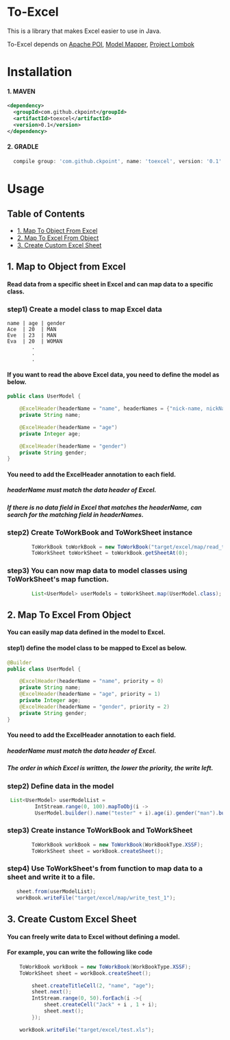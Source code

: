 
# To-Excel

This is a library that makes Excel easier to use in Java.

To-Excel depends on  [Apache POI](https://poi.apache.org), [Model Mapper](https://github.com/modelmapper/modelmapper), [Project Lombok](http://projectlombok.org/)


# Installation

#### 1. MAVEN
```xml
<dependency>
  <groupId>com.github.ckpoint</groupId>
  <artifactId>toexcel</artifactId>
  <version>0.1</version>
</dependency>

```
#### 2. GRADLE
```gradle
  compile group: 'com.github.ckpoint', name: 'toexcel', version: '0.1'
```


# Usage

## Table of Contents
- [ 1. Map To Object From Excel ](#map-to-object-from-excel)
- [ 2. Map To Excel From Object ](#map-to-excel-from-object)
- [ 3. Create Custom Excel Sheet](#create-excel-sheet)

## 1. Map to Object from Excel
#### Read data from a specific sheet in Excel and can map data to a specific class.

### step1) Create a model class to map Excel data

```
name | age | gender
Ace  | 20  | MAN
Eve  | 23  | MAN
Eva  | 20  | WOMAN
        .
        .
        .
```

#### If you want to read the above Excel data, you need to define the model as below.


```java
public class UserModel {

    @ExcelHeader(headerName = "name", headerNames = {"nick-name, nickName, email"})
    private String name;

    @ExcelHeader(headerName = "age")
    private Integer age;

    @ExcelHeader(headerName = "gender")
    private String gender;
}
```
#### You need to add the ExcelHeader annotation to each field.
##### headerName must match the data header of Excel.
##### If there is no data field in Excel that matches the headerName, can search for the matching field in headerNames.

### step2) Create ToWorkBook and ToWorkSheet instance

```java
        ToWorkBook toWorkBook = new ToWorkBook("target/excel/map/read_test_1.xlsx");
        ToWorkSheet toWorkSheet = toWorkBook.getSheetAt(0);
```

### step3) You can now map data to model classes using ToWorkSheet's map function.

```java
        List<UserModel> userModels = toWorkSheet.map(UserModel.class);
```

## 2. Map To Excel From Object
#### You can easily map data defined in the model to Excel.

#### step1) define the model class to be mapped to Excel as below.

```java
@Builder
public class UserModel {

    @ExcelHeader(headerName = "name", priority = 0)
    private String name;
    @ExcelHeader(headerName = "age", priority = 1)
    private Integer age;
    @ExcelHeader(headerName = "gender", priority = 2)
    private String gender;
}
```

#### You need to add the ExcelHeader annotation to each field.
##### headerName must match the data header of Excel.
##### The order in which Excel is written, the lower the priority, the write left.

### step2) Define data in the model
```java
 List<UserModel> userModelList =
         IntStream.range(0, 100).mapToObj(i ->
         UserModel.builder().name("tester" + i).age(i).gender("man").build()).collect(Collectors.toList());

```

### step3) Create instance ToWorkBook and ToWorkSheet
```java
        ToWorkBook workBook = new ToWorkBook(WorkBookType.XSSF);
        ToWorkSheet sheet = workBook.createSheet();
```

### step4) Use ToWorkSheet's from function to map data to a sheet and write it to a file.

```java
   sheet.from(userModelList);
   workBook.writeFile("target/excel/map/write_test_1");
```

## 3. Create Custom Excel Sheet
#### You can freely write data to Excel without defining a model.

#### For example, you can write the following like code
```java
    ToWorkBook workBook = new ToWorkBook(WorkBookType.XSSF);
    ToWorkSheet sheet = workBook.createSheet();

        sheet.createTitleCell(2, "name", "age");
        sheet.next();
        IntStream.range(0, 50).forEach(i ->{
            sheet.createCell("Jack" + i , 1 + i);
            sheet.next();
        });

    workBook.writeFile("target/excel/test.xls");
```
